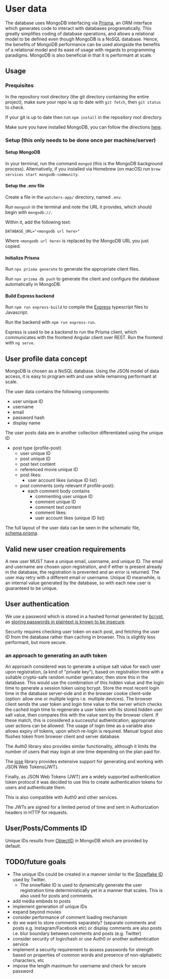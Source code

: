 # User data

The database uses MongoDB interfacing via [Prisma](https://www.prisma.io/), an ORM interface which generates code to interact with databases programatically. This greatly simplifies coding of database operations, and allows a relational model to be defined even though MongoDB is a NoSQL database. Hence, the benefits of MongoDB performance can be used alongside the benefits of a relational model and its ease of usage with regards to programming paradigms. MongoDB is also beneficial in that it is performant at scale.

## Usage

### Prequisites

In the repository root directory (the git directory containing the entire project), make sure your repo is up to date with `git fetch`, then `git status` to check.

If your git is up to date then run `npm install` in the repository root directory.

Make sure you have installed MongoDB, you can follow the directions [here](https://www.mongodb.com/docs/manual/administration/install-community/).

### Setup (this only needs to be done once per machine/server)

#### Setup MongoDB

In your terminal, run the command `mongod` (this is the MongoDB background process). Alternatively, if you installed via Homebrew (on macOS) run `brew services start mongodb-community`.

#### Setup the .env file

Create a file in the `watchers-app/` directory, named `.env`.

Run `mongosh` in the terminal and note the URL it provides, which should begin with `mongodb://`.

Within it, add the following text:

```env
DATABASE_URL="<mongodb url here>"
```

Where `<mongodb url here>` is replaced by the MongoDB URL you just copied.

#### Initialize Prisma

Run `npx prisma generate` to generate the appropriate client files.

Run `npx prisma db push` to generate the client and configure the database automatically in MongoDB.

#### Build Express backend

Run `npm run express-build` to compile the [Express](https://expressjs.com/) typescript files to Javascript.

Run the backend with `npm run express-run`.

Express is used to be a backend to run the Prisma client, which communicates with the frontend Angular client over REST. Run the frontend with `ng serve`.

## User profile data concept

MongoDB is chosen as a NoSQL database. Using the JSON model of data access, it is easy to program with and use while remaining performant at scale.

The user data contains the following components:

- user unique ID
- username
- email
- password hash
- display name

The user posts data are in another collection differentiated using the unique ID

- post type (profile-post)
  - user unique ID
  - post unique ID
  - post text content
  - referenced movie unique ID
  - post likes:
    - user account likes (unique ID list)
  - post comments (only relevant if profile-post):
    - each comment body contains
      - commenting user unique ID
      - comment unique ID
      - comment text content
      - comment likes:
      - user account likes (unique ID list)

The full layout of the user data can be seen in the schematic file, [schema.prisma](../../prisma/schema.prisma).

## Valid new user creation requirements

A new user MUST have a unique email, username, and unique ID. The email and username are chosen upon registration, and if either is present already in the database, the registration is prevented and an error is returned. The user may retry with a different email or username. Unique ID meanwhile, is an internal value generated by the database, so with each new user is guaranteed to be unique.

## User authentication

We use a password which is stored in a hashed format generated by [bcrypt](https://www.npmjs.com/package/bcrypt), as [storing passwords in plaintext is known to be insecure](https://security.stackexchange.com/questions/36833/why-should-i-hash-passwords).

Security requires checking user token on each post, and fetching the user ID from the database rather than caching in browser. This is slightly less performant, but more secure.

### an approach to generating an auth token

An approach considered was to generate a unique salt value for each user upon registration, (a kind of "private key"), based on registration time with a suitable crypto-safe random number generator, then store this in the database. This would use the combination of this hidden value and the login time to generate a session token using bcrypt. Store the most recent login time in the database server-side and in the browser cookie client-side (option: allow one or multiple logins i.e. multiple devices). The browser client sends the user token and login time value to the server which checks the cached login time to regenerate a user token with its stored hidden user salt value, then compares this with the value sent by the browser client. If these match, this is considered a successful authentication; appropriate user actions can be allowed. The usage of login time as a variable also allows expiry of tokens, upon which re-login is required. Manual logout also flushes token from browser client and server database.

The Auth0 library also provides similar functionality, although it limits the number of users that may login at one time depending on the plan paid for.

<!-- The [jsonwebtoken](https://www.npmjs.com/package/jsonwebtoken) library can be used to generate a user token. -->

The [jose](https://www.npmjs.com/package/jose) library provides extensive support for generating and working with JSON Web Tokens(JWT).

<!-- We could store the user token in the database, and also store multiple time-sensitive tokens in order to allow multiple device use. Time of token creation could be stored with each token in the database. -->

Finally, as JSON Web Tokens (JWT) are a widely supported authentication token protocol it was decided to use this to create authentication tokens for users and authenticate them.

This is also compatible with Auth0 and other services.

The JWTs are signed for a limited period of time and sent in Authorization headers in HTTP for requests.

## User/Posts/Comments ID

Unique IDs results from [ObjectID](https://www.mongodb.com/docs/manual/reference/method/ObjectId/) in MongoDB which are provided by default.

## TODO/future goals

- The unique IDs could be created in a manner similar to the [Snowflake ID](https://en.wikipedia.org/wiki/Snowflake_ID) used by Twitter.
  - The snowflake ID is used to dynamically generate the user registration time deterministically yet in a manner that scales. This is also used for posts and comments.
- add media embeds to posts
- implement generation of unique IDs
- expand beyond movies
- consider performance of comment loading mechanism
- do we want to store comments separately? (separate comments and posts e.g. Instagram/Facebook etc) or display comments are also posts i.e. blur boundary between comments and posts (e.g. Twitter)
- consider security of login/hash or use Auth0 or another authentication service
- implement a security requirement to assess passwords for strength based on properties of common words and presence of non-alphabetic characters, etc
- impose the length maximum for username and check for secure password
<!-- - Use MongoDB or another NoSQL database for scalability -->
